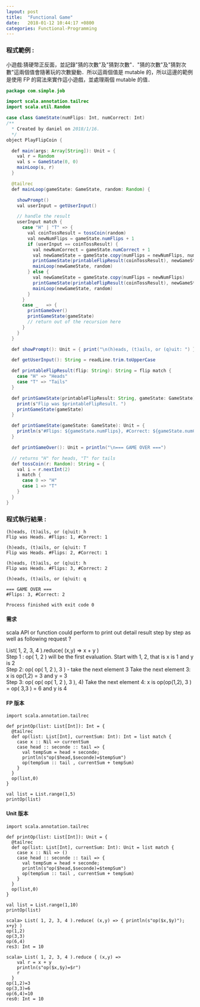 ```yaml
---
layout: post
title:  "Functional Game"
date:   2018-01-12 10:44:17 +0800
categories: Functional-Programming
---
```


### 程式範例 : 
小遊戲:猜硬幣正反面，並記錄"猜的次數"及"猜對次數"．"猜的次數"及"猜對次數"這兩個值會隨著玩的次數變動．所以這兩個值是 mutable 的，所以這邊的範例是使用 FP 的寫法來實作這小遊戲，並處理兩個 mutable 的值．  

```java
package com.simple.job

import scala.annotation.tailrec
import scala.util.Random

case class GameState(numFlips: Int, numCorrect: Int)
/**
  * Created by daniel on 2018/1/16.
  */
object PlayFlipCoin {

  def main(args: Array[String]): Unit = {
    val r = Random
    val s = GameState(0, 0)
    mainLoop(s, r)
  }

  @tailrec
  def mainLoop(gameState: GameState, random: Random) {

    showPrompt()
    val userInput = getUserInput()

    // handle the result
    userInput match {
      case "H" | "T" => {
        val coinTossResult = tossCoin(random)
        val newNumFlips = gameState.numFlips + 1
        if (userInput == coinTossResult) {
          val newNumCorrect = gameState.numCorrect + 1
          val newGameState = gameState.copy(numFlips = newNumFlips, numCorrect = newNumCorrect)
          printGameState(printableFlipResult(coinTossResult), newGameState)
          mainLoop(newGameState, random)
        } else {
          val newGameState = gameState.copy(numFlips = newNumFlips)
          printGameState(printableFlipResult(coinTossResult), newGameState)
          mainLoop(newGameState, random)
        }
      }
      case _   => {
        printGameOver()
        printGameState(gameState)
        // return out of the recursion here
      }
    }
  }

  def showPrompt(): Unit = { print("\n(h)eads, (t)ails, or (q)uit: ") }

  def getUserInput(): String = readLine.trim.toUpperCase

  def printableFlipResult(flip: String): String = flip match {
    case "H" => "Heads"
    case "T" => "Tails"
  }

  def printGameState(printableFlipResult: String, gameState: GameState): Unit = {
    print(s"Flip was $printableFlipResult. ")
    printGameState(gameState)
  }

  def printGameState(gameState: GameState): Unit = {
    println(s"#Flips: ${gameState.numFlips}, #Correct: ${gameState.numCorrect}")
  }

  def printGameOver(): Unit = println("\n=== GAME OVER ===")

  // returns "H" for heads, "T" for tails
  def tossCoin(r: Random): String = {
    val i = r.nextInt(2)
    i match {
      case 0 => "H"
      case 1 => "T"
    }
  }
}
```
### 程式執行結果 :  

```console
(h)eads, (t)ails, or (q)uit: h
Flip was Heads. #Flips: 1, #Correct: 1

(h)eads, (t)ails, or (q)uit: T
Flip was Heads. #Flips: 2, #Correct: 1

(h)eads, (t)ails, or (q)uit: h
Flip was Heads. #Flips: 3, #Correct: 2

(h)eads, (t)ails, or (q)uit: q

=== GAME OVER ===
#Flips: 3, #Correct: 2

Process finished with exit code 0
```

#### 需求
scala API or function could perform to print out detail result step by step as well as following request ?  

List( 1, 2, 3, 4 ).reduce( (x,y) => x + y )  
Step 1 : op( 1, 2 ) will be the first evaluation.
  Start with 1, 2, that is 
    x is 1  and  y is 2  
Step 2:  op( op( 1, 2 ), 3 ) - take the next element 3
  Take the next element 3: 
    x is op(1,2) = 3   and y = 3  
Step 3:  op( op( op( 1, 2 ), 3 ), 4) 
  Take the next element 4: 
    x is op(op(1,2), 3 ) = op( 3,3 ) = 6    and y is 4

#### FP 版本

```
import scala.annotation.tailrec

def printOp(list: List[Int]): Int = {
  @tailrec
  def op(list: List[Int], currentSum: Int): Int = list match {
    case x :: Nil => currentSum
    case head :: seconde :: tail => {
      val tempSum = head + seconde;
      println(s"op($head,$seconde)=$tempSum")
      op(tempSum :: tail , currentSum + tempSum)
    }
  }
  op(list,0)
}

val list = List.range(1,5)
printOp(list)
```
#### Unit 版本

```
import scala.annotation.tailrec

def printOp(list: List[Int]): Unit = {
  @tailrec
  def op(list: List[Int], currentSum: Int): Unit = list match {
    case x :: Nil => ()
    case head :: seconde :: tail => {
      val tempSum = head + seconde;
      println(s"op($head,$seconde)=$tempSum")
      op(tempSum :: tail , currentSum + tempSum)
    }
  }
  op(list,0)
}

val list = List.range(1,10)
printOp(list)
```

```
scala> List( 1, 2, 3, 4 ).reduce( (x,y) => { println(s"op($x,$y)"); x+y} )
op(1,2)
op(3,3)
op(6,4)
res3: Int = 10
```

```
scala> List( 1, 2, 3, 4 ).reduce { (x,y) =>
    val r = x + y
    println(s"op($x,$y)=$r")
    r
  }
op(1,2)=3
op(3,3)=6
op(6,4)=10
res0: Int = 10
```

